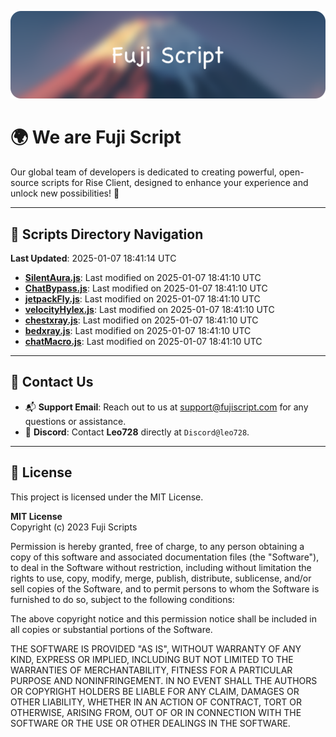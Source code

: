 ![Banner](.github/b.webp)

# 🌍 **We are Fuji Script**

Our global team of developers is dedicated to creating powerful, open-source scripts for Rise Client, designed to enhance your experience and unlock new possibilities! 🌟

---
<!-- SCRIPTS_NAVIGATION_START -->
## 📂 **Scripts Directory Navigation**

**Last Updated**: 2025-01-07 18:41:14 UTC

- **[SilentAura.js](scripts/SilentAura.js)**: Last modified on 2025-01-07 18:41:10 UTC
- **[ChatBypass.js](scripts/ChatBypass.js)**: Last modified on 2025-01-07 18:41:10 UTC
- **[jetpackFly.js](scripts/jetpackFly.js)**: Last modified on 2025-01-07 18:41:10 UTC
- **[velocityHylex.js](scripts/velocityHylex.js)**: Last modified on 2025-01-07 18:41:10 UTC
- **[chestxray.js](scripts/chestxray.js)**: Last modified on 2025-01-07 18:41:10 UTC
- **[bedxray.js](scripts/bedxray.js)**: Last modified on 2025-01-07 18:41:10 UTC
- **[chatMacro.js](scripts/chatMacro.js)**: Last modified on 2025-01-07 18:41:10 UTC

<!-- SCRIPTS_NAVIGATION_END -->

---

## 💬 **Contact Us**  
- 📬 **Support Email**: Reach out to us at [support@fujiscript.com](mailto:support@fujiscript.com) for any questions or assistance.  
- 💬 **Discord**: Contact **Leo728** directly at `Discord@leo728`.

---

## 📜 **License**

This project is licensed under the MIT License.  

**MIT License**  
Copyright (c) 2023 Fuji Scripts  

Permission is hereby granted, free of charge, to any person obtaining a copy of this software and associated documentation files (the "Software"), to deal in the Software without restriction, including without limitation the rights to use, copy, modify, merge, publish, distribute, sublicense, and/or sell copies of the Software, and to permit persons to whom the Software is furnished to do so, subject to the following conditions:  

The above copyright notice and this permission notice shall be included in all copies or substantial portions of the Software.  

THE SOFTWARE IS PROVIDED "AS IS", WITHOUT WARRANTY OF ANY KIND, EXPRESS OR IMPLIED, INCLUDING BUT NOT LIMITED TO THE WARRANTIES OF MERCHANTABILITY, FITNESS FOR A PARTICULAR PURPOSE AND NONINFRINGEMENT. IN NO EVENT SHALL THE AUTHORS OR COPYRIGHT HOLDERS BE LIABLE FOR ANY CLAIM, DAMAGES OR OTHER LIABILITY, WHETHER IN AN ACTION OF CONTRACT, TORT OR OTHERWISE, ARISING FROM, OUT OF OR IN CONNECTION WITH THE SOFTWARE OR THE USE OR OTHER DEALINGS IN THE SOFTWARE.  
